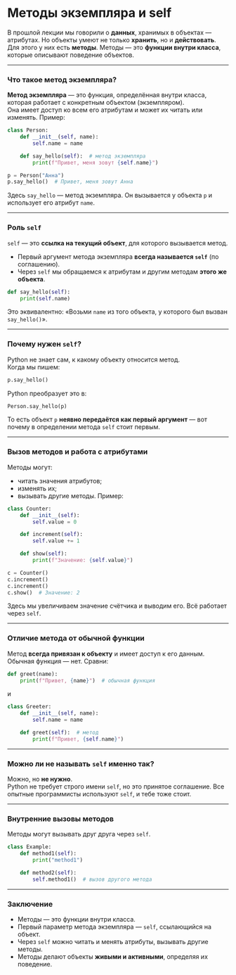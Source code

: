 # Методы экземпляра и self
В прошлой лекции мы говорили о **данных**, хранимых в объектах — атрибутах. Но объекты умеют не только **хранить**, но и **действовать**. Для этого у них есть **методы**.
Методы — это **функции внутри класса**, которые описывают поведение объектов.

---
### Что такое метод экземпляра?
**Метод экземпляра** — это функция, определённая внутри класса, которая работает с конкретным объектом (экземпляром).  
Она имеет доступ ко всем его атрибутам и может их читать или изменять.
Пример:
```python
class Person:
    def __init__(self, name):
        self.name = name

    def say_hello(self):  # метод экземпляра
        print(f"Привет, меня зовут {self.name}")

p = Person("Анна")
p.say_hello()  # Привет, меня зовут Анна
```
Здесь `say_hello` — метод экземпляра. Он вызывается у объекта `p` и использует его атрибут `name`.

---
### Роль `self`
`self` — это **ссылка на текущий объект**, для которого вызывается метод.
- Первый аргумент метода экземпляра **всегда называется `self`** (по соглашению).
- Через `self` мы обращаемся к атрибутам и другим методам **этого же объекта**.
```python
def say_hello(self):
    print(self.name)
```
Это эквивалентно: «Возьми `name` из того объекта, у которого был вызван `say_hello()`».

---
### Почему нужен `self`?
Python не знает сам, к какому объекту относится метод.  
Когда мы пишем:
```python
p.say_hello()
```
Python преобразует это в:
```python
Person.say_hello(p)
```
То есть объект `p` **неявно передаётся как первый аргумент** — вот почему в определении метода `self` стоит первым.

---
### Вызов методов и работа с атрибутами
Методы могут:
- читать значения атрибутов;
- изменять их;
- вызывать другие методы.
Пример:
```python
class Counter:
    def __init__(self):
        self.value = 0

    def increment(self):
        self.value += 1

    def show(self):
        print(f"Значение: {self.value}")

c = Counter()
c.increment()
c.increment()
c.show()  # Значение: 2
```
Здесь мы увеличиваем значение счётчика и выводим его. Всё работает через `self`.

---
### Отличие метода от обычной функции
Метод **всегда привязан к объекту** и имеет доступ к его данным.  
Обычная функция — нет.
Сравни:
```python
def greet(name):
    print(f"Привет, {name}")  # обычная функция
```
и
```python
class Greeter:
    def __init__(self, name):
        self.name = name

    def greet(self):  # метод
        print(f"Привет, {self.name}")
```

---
### Можно ли не называть `self` именно так?
Можно, но **не нужно**.  
Python не требует строго имени `self`, но это принятое соглашение. Все опытные программисты используют `self`, и тебе тоже стоит.

---
### Внутренние вызовы методов
Методы могут вызывать друг друга через `self`.
```python
class Example:
    def method1(self):
        print("method1")

    def method2(self):
        self.method1()  # вызов другого метода
```

---
### Заключение
- Методы — это функции внутри класса.
- Первый параметр метода экземпляра — `self`, ссылающийся на объект.
- Через `self` можно читать и менять атрибуты, вызывать другие методы.
- Методы делают объекты **живыми и активными**, определяя их поведение.
